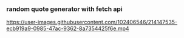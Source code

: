 ### random quote generator with fetch api
https://user-images.githubusercontent.com/102406546/214147535-ecb919a9-0985-47ac-9362-8a7354425f6e.mp4
